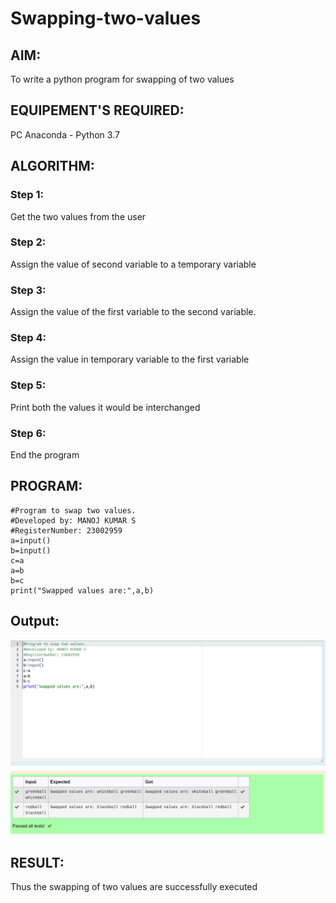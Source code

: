 # Swapping-two-values
## AIM:
To write a python program for swapping of two values
## EQUIPEMENT'S REQUIRED: 
PC
Anaconda - Python 3.7
## ALGORITHM: 
### Step 1:
Get the two values from the user
### Step 2: 
Assign the value of second variable to a temporary variable 
### Step 3: 
Assign the value of the first variable to the second variable.
### Step 4:  
Assign the value in temporary variable to the first variable
### Step 5: 
Print both the values it would be interchanged
### Step 6: 
End the program
## PROGRAM:
```
#Program to swap two values.
#Developed by: MANOJ KUMAR S
#RegisterNumber: 23002959
a=input()
b=input()
c=a
a=b
b=c
print("Swapped values are:",a,b)

```
## Output:
![Output](</Swapping -2.png>)

## RESULT:
Thus the swapping of two values are successfully executed



